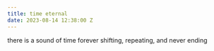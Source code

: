 ```yaml
---
title: time eternal
date: 2023-08-14 12:38:00 Z
---
```


there is a sound of time forever shifting, repeating, and never ending